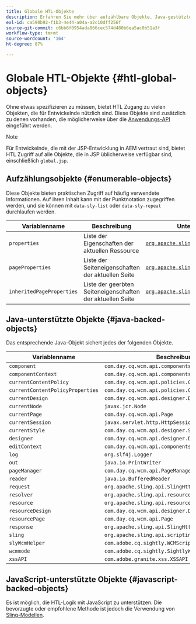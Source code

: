 ```yaml
---
title: Globale HTL-Objekte
description: Erfahren Sie mehr über aufzählbare Objekte, Java-gestützte Objekte und JavaScript-gestützte Objekte in HTL.
exl-id: ca590b92-f1b3-4e44-a04a-a2c10dff256f
source-git-commit: c6bb6f0954ada866cec574d480b6ea5ac0b51a3f
workflow-type: tm+mt
source-wordcount: '164'
ht-degree: 87%

---
```



# Globale HTL-Objekte {#htl-global-objects}

Ohne etwas spezifizieren zu müssen, bietet HTL Zugang zu vielen Objekten, die für Entwickelnde nützlich sind. Diese Objekte sind zusätzlich zu denen vorhanden, die möglicherweise über die [Anwendungs-API](java-use-api.md) eingeführt werden.

>[!NOTE]
>
>Für Entwickelnde, die mit der JSP-Entwicklung in AEM vertraut sind, bietet HTL Zugriff auf alle Objekte, die in JSP üblicherweise verfügbar sind, einschließlich `global.jsp`.

## Aufzählungsobjekte {#enumerable-objects}

Diese Objekte bieten praktischen Zugriff auf häufig verwendete Informationen. Auf ihren Inhalt kann mit der Punktnotation zugegriffen werden, und sie können mit `data-sly-list` oder `data-sly-repeat` durchlaufen werden.

| Variablenname | Beschreibung | Unterstützt durch |
|--- |--- |--- |
| `properties` | Liste der Eigenschaften der aktuellen Ressource | [`org.apache.sling.api.resource.ValueMap`](https://developer.adobe.com/experience-manager/reference-materials/6-5/javadoc/org/apache/sling/api/resource/ValueMap.html) |
| `pageProperties` | Liste der Seiteneigenschaften der aktuellen Seite | [`org.apache.sling.api.resource.ValueMap`](https://developer.adobe.com/experience-manager/reference-materials/6-5/javadoc/org/apache/sling/api/resource/ValueMap.html) |
| `inheritedPageProperties` | Liste der geerbten Seiteneigenschaften der aktuellen Seite | [`org.apache.sling.api.resource.ValueMap`](https://developer.adobe.com/experience-manager/reference-materials/6-5/javadoc/org/apache/sling/api/resource/ValueMap.html) |

## Java-unterstützte Objekte {#java-backed-objects}

Das entsprechende Java-Objekt sichert jedes der folgenden Objekte.

| Variablenname | Beschreibung |
|---|---|
| `component` | `com.day.cq.wcm.api.components.Component` |
| `componentContext` | `com.day.cq.wcm.api.components.ComponentContext` |
| `currentContentPolicy` | `com.day.cq.wcm.api.policies.ContentPolicy` |
| `currentContentPolicyProperties` | `com.day.cq.wcm.api.policies.ContentPolicy` |
| `currentDesign` | `com.day.cq.wcm.api.designer.Design` |
| `currentNode` | `javax.jcr.Node` |
| `currentPage` | `com.day.cq.wcm.api.Page` |
| `currentSession` | `javax.servlet.http.HttpSession` |
| `currentStyle` | `com.day.cq.wcm.api.designer.Style` |
| `designer` | `com.day.cq.wcm.api.designer.Designer` |
| `editContext` | `com.day.cq.wcm.api.components.EditContext` |
| `log` | `org.slf4j.Logger` |
| `out` | `java.io.PrintWriter` |
| `pageManager` | `com.day.cq.wcm.api.PageManager` |
| `reader` | `java.io.BufferedReader` |
| `request` | `org.apache.sling.api.SlingHttpServletRequest` |
| `resolver` | `org.apache.sling.api.resource.ResourceResolver` |
| `resource` | `org.apache.sling.api.resource.Resource` |
| `resourceDesign` | `com.day.cq.wcm.api.designer.Design` |
| `resourcePage` | `com.day.cq.wcm.api.Page` |
| `response` | `org.apache.sling.api.SlingHttpServletResponse` |
| `sling` | `org.apache.sling.api.scripting.SlingScriptHelper` |
| `slyWcmHelper` | `com.adobe.cq.sightly.WCMScriptHelper` |
| `wcmmode` | `com.adobe.cq.sightly.SightlyWCMMode` |
| `xssAPI` | `com.adobe.granite.xss.XSSAPI` |

## JavaScript-unterstützte Objekte {#javascript-backed-objects}

Es ist möglich, die HTL-Logik mit JavaScript zu unterstützen. Die bevorzugte oder empfohlene Methode ist jedoch die Verwendung von [Sling-Modellen](https://sling.apache.org/documentation/bundles/models.html).
